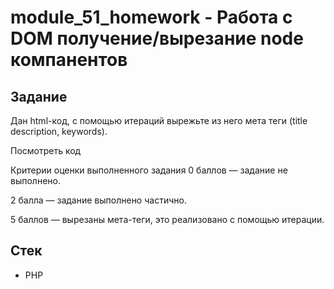 # module_51_homework - Работа с DOM получение/вырезание node компанентов

## Задание
Дан html-код, с помощью итераций вырежьте из него мета теги (title description, keywords).

Посмотреть код

Критерии оценки выполненного задания
0 баллов — задание не выполнено.

2 балла — задание выполнено частично.

5 баллов — вырезаны мета-теги, это реализовано с помощью итерации.

## Стек

* PHP